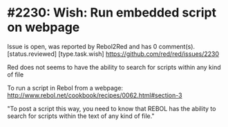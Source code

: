 
#2230: Wish: Run embedded script on webpage
================================================================================
Issue is open, was reported by Rebol2Red and has 0 comment(s).
[status.reviewed] [type.task.wish]
<https://github.com/red/red/issues/2230>

Red does not seems to have the ability to search for scripts within any kind of file

To run a script in Rebol from a webpage:
http://www.rebol.net/cookbook/recipes/0062.html#section-3

"To post a script this way, you need to know that REBOL has the ability to search for scripts within the text of any kind of file."



